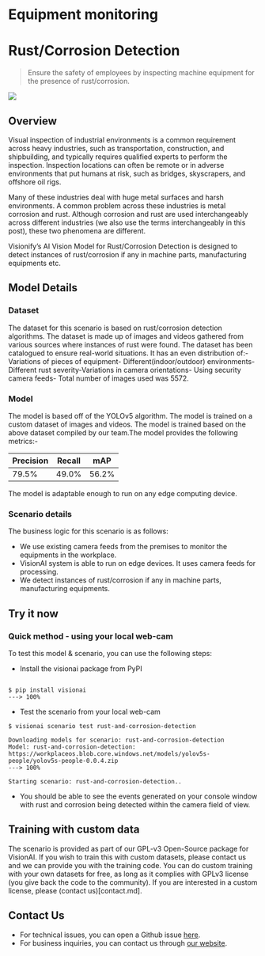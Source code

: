 # **Equipment monitoring**

# **Rust/Corrosion Detection** 

> Ensure the safety of employees by inspecting machine equipment for the presence of rust/corrosion. 

![](../img/rustcorrosion_collage.png)

## Overview 

Visual inspection of industrial environments is a common requirement across heavy industries, such as transportation, construction, and shipbuilding, and typically requires qualified experts to perform the inspection. Inspection locations can often be remote or in adverse environments that put humans at risk, such as bridges, skyscrapers, and offshore oil rigs. 

Many of these industries deal with huge metal surfaces and harsh environments. A common problem across these industries is metal corrosion and rust. Although corrosion and rust are used interchangeably across different industries (we also use the terms interchangeably in this post), these two phenomena are different. 

Visionify’s AI Vision Model for Rust/Corrosion Detection is designed to detect instances of rust/corrosion if any in machine parts, manufacturing equipments etc. 

 
## Model Details 
### Dataset

The dataset for this scenario is based on rust/corrosion detection algorithms. The dataset is made up of images and videos gathered from various sources where instances of rust were found. The dataset has been catalogued to ensure real-world situations. It has an even distribution of:- Variations of pieces of equipment- Different(indoor/outdoor) environments-Different rust severity-Variations in camera orientations- Using security camera feeds- Total number of images used was 5572.

### Model

The model is based off of the YOLOv5 algorithm. The model is trained on a custom dataset of images and videos. The model is trained based on the above dataset compiled by our team.The model provides the following metrics:- 

|Precision|	Recall	|mAP	|
|---------|---------|-------|
|79.5%	  |49.0%    |56.2%  |

The model is adaptable enough to run on any edge computing device.

### Scenario details

The business logic for this scenario is as follows: 

- We use existing camera feeds from the premises to monitor the equipments in the workplace. 
- VisionAI system is able to run on edge devices. It uses camera feeds for processing. 
- We detect instances of rust/corrosion if any in machine parts, manufacturing equipments.


## Try it now

### Quick method - using your local web-cam


To test this model & scenario, you can use the following steps:

- Install the visionai package from PyPI

<div class=termy>

```console

$ pip install visionai
---> 100%
```
</div>

- Test the scenario from your local web-cam

<div class=termy>

```console
$ visionai scenario test rust-and-corrosion-detection

Downloading models for scenario: rust-and-corrosion-detection
Model: rust-and-corrosion-detection: https://workplaceos.blob.core.windows.net/models/yolov5s-people/yolov5s-people-0.0.4.zip
---> 100%

Starting scenario: rust-and-corrosion-detection..

```
</div>


- You should be able to see the events generated on your console window with rust and corrosion being detected within the camera field of view.



## Training with custom data

The scenario is provided as part of our GPL-v3 Open-Source package for VisionAI. If you wish to train this with custom datasets, please contact us and we can provide you with the training code. You can do custom training with your own datasets for free, as long as it complies with GPLv3 license (you give back the code to the community). If you are interested in a custom license, please (contact us)[contact.md].


## Contact Us

- For technical issues, you can open a Github issue [here](https://github.com/visionify/visionai).
- For business inquiries, you can contact us through [our website](https://visionify.ai/contact).

